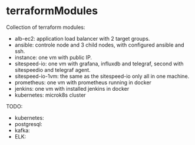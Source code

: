 # terraformModules
Collection of terraform modules:
- alb-ec2: application load balancer with 2 target groups.
- ansible: controle node and 3 child nodes, with configured ansible and ssh.
- instance: one vm with public IP.
- sitespeed-io: one vm with grafana, influxdb and telegraf, second with sitespeedio and telegraf agent.
- sitespeed-io-1vm: the same as the sitespeed-io only all in one machine.
- prometheus: one vm with prometheus running in docker
- jenkins: one vm with installed jenkins in docker
- kubernetes: microk8s cluster

TODO:
- kubernetes:
- postgresql:
- kafka:
- ELK:



